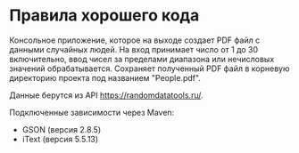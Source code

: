 # Правила хорошего кода

Консольное приложение, которое на выходе создает PDF файл с данными случайных людей. На вход принимает число от 1 до 30 включительно, ввод чисел за пределами диапазона или нечисловых значений обрабатывается. Сохраняет полученный PDF файл в корневую директорию проекта под названием "People.pdf".

Данные берутся из API https://randomdatatools.ru/.

Подключенные зависимости через Maven:
- GSON (версия 2.8.5)
- iText (версия 5.5.13)
